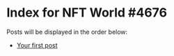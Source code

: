 # Index for NFT World #4676
Posts will be displayed in the order below:

- [Your first post](./001-first.md)

